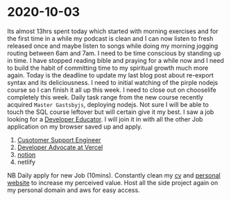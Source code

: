 # 2020-10-03

Its almost 13hrs spent today which started with morning exercises and for the first time in a while my podcast is clean and I can now listen to fresh released once and maybe listen to songs while doing my morning jogging routing between 6am and 7am. I need to be time conscious by standing up in time. I have stopped reading bible and praying for a while now and I need to build the habit of committing time to my spiritual growth much more again.
Today is the deadline to update my last blog post about re-export syntax and its deliciousness. I need to initial watching of the pirple nodejs course so I can finish it all up this week. I need to close out on chooselife completely this week.
Daily task range from the new course recently acquired `Master Gastsbyjs`, deploying nodejs. Not sure I will be able to touch the SQL course leftover but will certain give it my best. I saw a job looking for a [Developer Educator](https://www.apollographql.com/careers/job?id=f888ee48-c229-4a7f-927e-bc0ac3a67e99). I will join it in with all the other Job application on my browser saved up and apply.

1. [Cusotomer Support Engineer](https://hasura.io/careers/customer-support-engineer/)
2. [Developer Advocate at Vercel](https://vercel.com/careers/)
3. [notion](https://hasura.io/careers/customer-support-engineer/)
4. netlify

NB Daily apply for new Job (10mins). Constantly clean my [cv]() and [personal website]() to increase my perceived value. Host all the side project again on my personal domain and aws for easy access.

